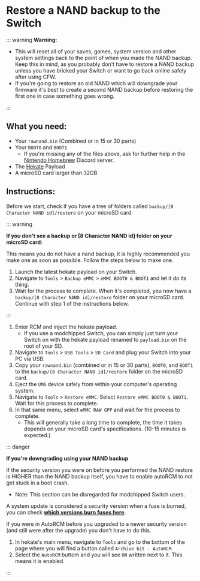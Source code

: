 # Restore a NAND backup to the Switch

::: warning
**Warning:**

- This will reset all of your saves, games, system version and other system settings back to the point of when you made the NAND backup. Keep this in mind, as you probably don't have to restore a NAND backup unless you have bricked your Switch or want to go back online safely after using CFW.
- If you're going to restore an old NAND which will downgrade your firmware it's best to create a second NAND backup before restoring the first one in case something goes wrong.

:::

## What you need:
- Your `rawnand.bin` (Combined or in 15 or 30 parts)
- Your `BOOT0` and `BOOT1`
    - If you're missing any of the files above, ask for further help in the [Nintendo Homebrew](https://discord.gg/C29hYvh) Discord server.
- The [Hekate](https://github.com/CTCaer/hekate/releases/) Payload
- A microSD card larger than 32GB

## Instructions:

Before we start, check if you have a tree of folders called `backup/[8 Character NAND id]/restore` on your microSD card.

::: warning

**If you don't see a backup or [8 Character NAND id] folder on your microSD card:**

This means you do not have a nand backup, it is highly recommended you make one as soon as possible. Follow the steps below to make one.

1. Launch the latest hekate payload on your Switch.
1. Navigate to `Tools` > `Backup eMMC` > `eMMC BOOT0 & BOOT1` and let it do its thing.
1. Wait for the process to complete. When it's completed, you now have a `backup/[8 Character NAND id]/restore` folder on your microSD card. Continue with step 1 of the instructions below.

:::

1. Enter RCM and inject the hekate payload.
    - If you use a modchipped Switch, you can simply just turn your Switch on with the hekate payload renamed to `payload.bin` on the root of your SD.
1. Navigate to `Tools` > `USB Tools` > `SD Card` and plug your Switch into your PC via USB.
1. Copy your `rawnand.bin` (combined or in 15 or 30 parts), `BOOT0`, and `BOOT1` to the `backup/[8 Character NAND id]/restore` folder on the microSD card.
1. Eject the `UMS` device safely from within your computer's operating system.
1. Navigate to `Tools` > `Restore eMMC`. Select `Restore eMMC BOOT0 & BOOT1`. Wait for this process to complete.
1. In that same menu, select `eMMC RAW GPP` and wait for the process to complete.
    - This will generally take a long time to complete, the time it takes depends on your microSD card's specifications. (10-15 minutes is expected.)

::: danger

**If you're downgrading using your NAND backup**

If the security version you were on before you performed the NAND restore is HIGHER than the NAND backup itself, you have to enable autoRCM to not get stuck in a boot crash.

- Note:  This section can be disregarded for modchipped Switch users.

A system update is considered a security version when a fuse is burned, you can check **[which versions burn fuses here](https://switchbrew.org/wiki/Fuses#Anti-downgrade)**.

If you were in AutoRCM before you upgraded to a newer security version (and still were after the upgrade) you don't have to do this.

1. In hekate's main menu, navigate to `Tools` and go to the bottom of the page where you will find a button called `Archive bit - AutoRCM`
1. Select the `AutoRCM` buttom and you will see `ON` written next to it. This means it is enabled.

:::
